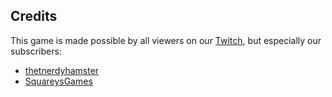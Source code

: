## Credits 

This game is made possible by all viewers on our [Twitch](https://twitch.tv/sorskoot),
but especially our subscribers:

- [thetnerdyhamster](https://twitch.tv/thetnerdyhamster)
- [SquareysGames](https://twitch.tv/SquareysGames)